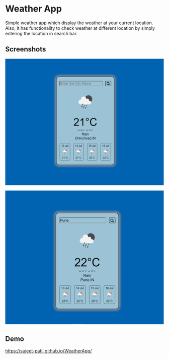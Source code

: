 
# Weather App


Simple weather app which display the weather at your current location.
Also, it has functionality to check weather at different location by simply entering the 
location in search bar.


## Screenshots

![App Screenshot](https://github.com/sujeet-patil/WeatherApp/blob/main/Screenshots/Capture.PNG?raw=true)

![App Screenshot](https://github.com/sujeet-patil/WeatherApp/blob/main/Screenshots/capture1.PNG?raw=true)


## Demo

https://sujeet-patil.github.io/WeatherApp/


